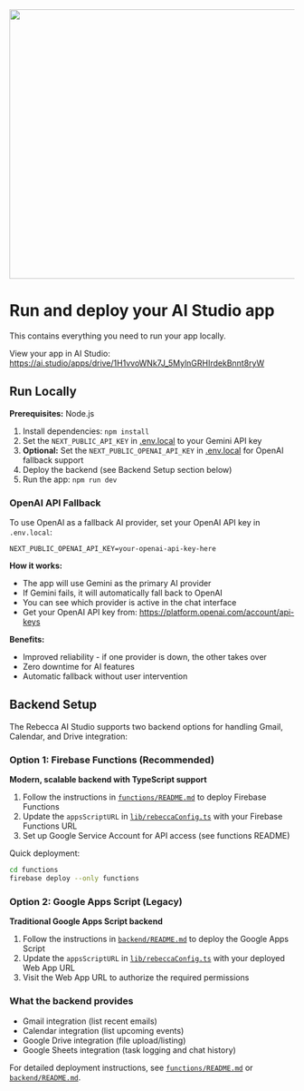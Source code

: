 <div align="center">
<img width="1200" height="475" alt="GHBanner" src="https://github.com/user-attachments/assets/0aa67016-6eaf-458a-adb2-6e31a0763ed6" />
</div>

# Run and deploy your AI Studio app

This contains everything you need to run your app locally.

View your app in AI Studio: https://ai.studio/apps/drive/1H1vvoWNk7J_5MylnGRHIrdekBnnt8ryW

## Run Locally

**Prerequisites:**  Node.js

1. Install dependencies:
   `npm install`
2. Set the `NEXT_PUBLIC_API_KEY` in [.env.local](.env.local) to your Gemini API key
3. **Optional:** Set the `NEXT_PUBLIC_OPENAI_API_KEY` in [.env.local](.env.local) for OpenAI fallback support
4. Deploy the backend (see Backend Setup section below)
5. Run the app:
   `npm run dev`

### OpenAI API Fallback

To use OpenAI as a fallback AI provider, set your OpenAI API key in `.env.local`:

```
NEXT_PUBLIC_OPENAI_API_KEY=your-openai-api-key-here
```

**How it works:**
- The app will use Gemini as the primary AI provider
- If Gemini fails, it will automatically fall back to OpenAI
- You can see which provider is active in the chat interface
- Get your OpenAI API key from: https://platform.openai.com/account/api-keys

**Benefits:**
- Improved reliability - if one provider is down, the other takes over
- Zero downtime for AI features
- Automatic fallback without user intervention

## Backend Setup

The Rebecca AI Studio supports two backend options for handling Gmail, Calendar, and Drive integration:

### Option 1: Firebase Functions (Recommended)

**Modern, scalable backend with TypeScript support**

1. Follow the instructions in [`functions/README.md`](functions/README.md) to deploy Firebase Functions
2. Update the `appsScriptURL` in [`lib/rebeccaConfig.ts`](lib/rebeccaConfig.ts) with your Firebase Functions URL
3. Set up Google Service Account for API access (see functions README)

Quick deployment:
```bash
cd functions
firebase deploy --only functions
```

### Option 2: Google Apps Script (Legacy)

**Traditional Google Apps Script backend**

1. Follow the instructions in [`backend/README.md`](backend/README.md) to deploy the Google Apps Script
2. Update the `appsScriptURL` in [`lib/rebeccaConfig.ts`](lib/rebeccaConfig.ts) with your deployed Web App URL
3. Visit the Web App URL to authorize the required permissions

### What the backend provides
- Gmail integration (list recent emails)
- Calendar integration (list upcoming events)  
- Google Drive integration (file upload/listing)
- Google Sheets integration (task logging and chat history)

For detailed deployment instructions, see [`functions/README.md`](functions/README.md) or [`backend/README.md`](backend/README.md).
